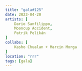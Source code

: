```yaml
---
title: "gala#125"
date: 2023-04-20
artists: [
    Dario Sanfilippo,
    Mooncup Accident,
    Patrik Pelikán
]
collabs: [
    Kasho Chualan + Marcin Morga
]
location: "rrr"
tags: [gala]
---
```


